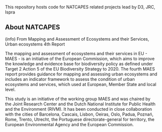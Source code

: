 This repository hosts code for NATCAPES related projects lead by D3, JRC, Ispra

## About NATCAPES

(info) From Mapping and Assessment of Ecosystems and their Services, Urban
ecosystems 4th Report

The mapping and assessment of ecosystems and their services in EU - MAES - is
an initiative of the European Commission, which aims to improve the knowledge
and evidence base for biodiversity policy as defined under Target 2 Action 5 of
the EU Biodiversity Strategy to 2020. The fourth MAES report provides guidance
for mapping and assessing urban ecosystems and includes an indicator framework
to assess the condition of urban ecosystems and services, which used at
European, Member State and local level.

This study is an initiative of the working group MAES and was chaired by the
Joint Research Center and the Dutch National Institute for Public Health and
the Environment (RIVM). It has been conducted in close collaboration with the
cities of Barcelona, Cascais, Lisbon, Oeiras, Oslo, Padua, Poznań, Rome,
Trento, Utrecht, the Portuguese directorate-general for territory, the European
Environmental Agency and the European Commission.
